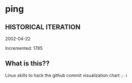 # ping

## HISTORICAL ITERATION
2002-04-22

Incremented: 1785

## What is this?? 
Linux skills to hack the github commit visualization chart `;-)`
